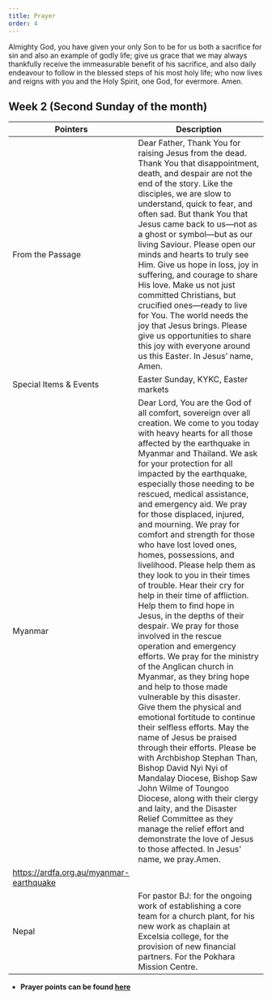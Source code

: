 ```yaml
---
title: Prayer
order: 4
---
```


Almighty God, you have given your only Son to be for us both a sacrifice for sin and also an example of godly life; give us grace that we may always thankfully receive the immeasurable benefit of his sacrifice, and also daily endeavour to follow in the blessed steps of his most holy life; who now lives and reigns with you and the Holy Spirit, one God, for evermore. Amen.

## Week 2 (Second Sunday of the month)

| Pointers | Description |
| --- | --- |
| From the Passage | Dear Father, Thank You for raising Jesus from the dead. Thank You that disappointment, death, and despair are not the end of the story. Like the disciples, we are slow to understand, quick to fear, and often sad. But thank You that Jesus came back to us—not as a ghost or symbol—but as our living Saviour. Please open our minds and hearts to truly see Him. Give us hope in loss, joy in suffering, and courage to share His love. Make us not just committed Christians, but crucified ones—ready to live for You. The world needs the joy that Jesus brings. Please give us opportunities to share this joy with everyone around us this Easter. In Jesus’ name, Amen. |
| Special Items & Events | Easter Sunday, KYKC, Easter markets | 
| Myanmar | Dear Lord, You are the God of all comfort, sovereign over all creation. We come to you today with heavy hearts for all those affected by the earthquake in Myanmar and Thailand. We ask for your protection for all impacted by the earthquake, especially those needing to be rescued, medical assistance, and emergency aid. We pray for those displaced, injured, and mourning. We pray for comfort and strength for those who have lost loved ones, homes, possessions, and livelihood. Please help them as they look to you in their times of trouble. Hear their cry for help in their time of affliction. Help them to find hope in Jesus, in the depths of their despair. We pray for those involved in the rescue operation and emergency efforts. We pray for the ministry of the Anglican church in Myanmar, as they bring hope and help to those made vulnerable by this disaster. Give them the physical and emotional fortitude to continue their selfless efforts. May the name of Jesus be praised through their efforts. Please be with Archbishop Stephan Than, Bishop David Nyi Nyi of Mandalay Diocese, Bishop Saw John Wilme of Toungoo Diocese, along with their clergy and laity, and the Disaster Relief Committee as they manage the relief effort and demonstrate the love of Jesus to those affected. In Jesus' name, we pray.Amen.
https://ardfa.org.au/myanmar-earthquake |
| Nepal  | For pastor BJ: for the ongoing work of establishing a core team for a church plant, for his new work as chaplain at Excelsia college, for the provision of new financial partners. For the Pokhara Mission Centre. |

- **Prayer points can be found [here](https://stgeorgeshurstville.org.au/prayer)**

